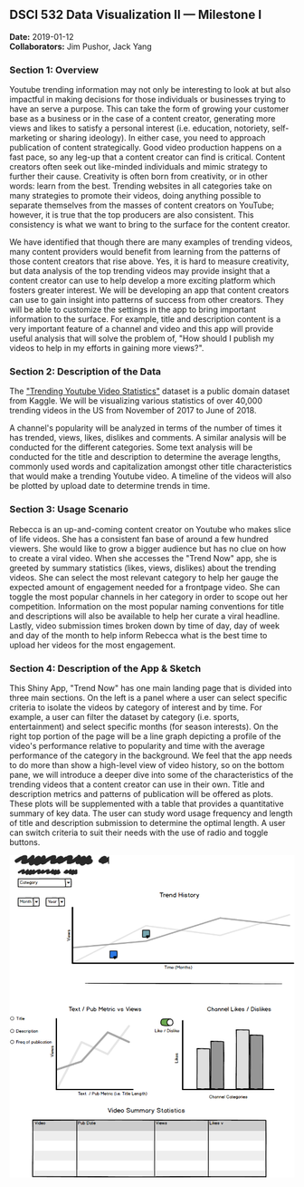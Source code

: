 ## DSCI 532 Data Visualization II &mdash; Milestone I
**Date:** 2019-01-12<br>
**Collaborators:** Jim Pushor, Jack Yang

### Section 1: Overview

Youtube trending information may not only be interesting to look at but also impactful in making decisions for those individuals or businesses trying to have an serve a purpose. This can take the form of growing your customer base as a business or in the case of a content creator, generating more views and likes to satisfy a personal interest (i.e. education, notoriety, self-marketing or sharing ideology). In either case, you need to approach publication of content strategically. Good video production happens on a fast pace, so any leg-up that a content creator can find is critical. Content creators often seek out like-minded individuals and mimic strategy to further their cause. Creativity is often born from creativity, or in other words: learn from the best.  Trending websites in all categories take on many strategies to promote their videos, doing anything possible to separate themselves from the masses of content creators on YouTube; however, it is true that the top producers are also consistent. This consistency is what we want to bring to the surface for the content creator.

We have identified that though there are many examples of trending videos, many content providers would benefit from learning from the patterns of those content creators that rise above. Yes, it is hard to measure creativity, but data analysis of the top trending videos may provide insight that a content creator can use to help develop a more exciting platform which fosters greater interest. We will be developing an app that content creators can use to gain insight into patterns of success from other creators. They will be able to customize the settings in the app to bring important information to the surface. For example, title and description content is a very important feature of a channel and video and this app will provide useful analysis that will solve the problem of, "How should I publish my videos to help in my efforts in gaining more views?".

### Section 2: Description of the Data

The ["Trending Youtube Video Statistics"](https://www.kaggle.com/datasnaek/youtube-new) dataset is a public domain dataset from Kaggle. We will be visualizing various statistics of over 40,000 trending videos in the US from November of 2017 to June of 2018.

A channel's popularity will be analyzed in terms of the number of times it has trended, views, likes, dislikes and comments. A similar analysis will be conducted for the different categories. Some text analysis will be conducted for the title and description to determine the average lengths, commonly used words and capitalization amongst other title characteristics that would make a trending Youtube video. A timeline of the videos will also be plotted by upload date to determine trends in time.

### Section 3: Usage Scenario

Rebecca is an up-and-coming content creator on Youtube who makes slice of life videos. She has a consistent fan base of around a few hundred viewers. She would like to grow a bigger audience but has no clue on how to create a viral video. When she accesses the "Trend Now" app, she is greeted by summary statistics (likes, views, dislikes) about the trending videos. She can select the most relevant category to help her gauge the expected amount of engagement needed for a frontpage video. She can toggle the most popular channels in her category in order to scope out her competition. Information on the most popular naming conventions for title and descriptions will also be available to help her curate a viral headline. Lastly, video submission times broken down by time of day, day of week and day of the month to help inform Rebecca what is the best time to upload her videos for the most engagement.

### Section 4: Description of the App & Sketch

This Shiny App, "Trend Now" has one main landing page that is divided into three main sections. On the left is a panel where a user can select specific criteria to isolate the videos by category of interest and by time. For example, a user can filter the dataset by category (i.e. sports, entertainment) and select specific months (for season interests). On the right top portion of the page will be a line graph depicting a profile of the video's performance relative to popularity and time with the average performance of the category in the background. We feel that the app needs to do more than show a high-level view of video history, so on the bottom pane, we will introduce a deeper dive into some of the characteristics of the trending videos that a content creator can use in their own.  Title and description metrics and patterns of publication will be offered as plots. These plots will be supplemented with a table that provides a quantitative summary of key data. The user can study word usage frequency and length of title and description submission to determine the optimal length. A user can switch criteria to suit their needs with the use of radio and toggle buttons.

![mockup](Mockup.png)
